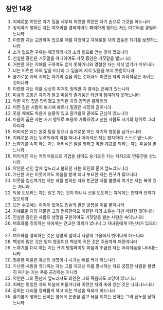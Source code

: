 ## 잠언 14장

1. 지혜로운 여인은 자기 집을 세우되 미련한 여인은 자기 손으로 그것을 허느니라
2. 정직하게 행하는 자는 여호와를 경외하여도 패역하게 행하는 자는 여호와를 경멸하느니라
3. 미련한 자는 교만하여 입으로 매를 자청하고 지혜로운 자의 입술은 자기를 보전하느니라
4. 소가 없으면 구유는 깨끗하려니와 소의 힘으로 얻는 것이 많으니라
5. 신실한 증인은 거짓말을 아니하여도 거짓 증인은 거짓말을 뱉느니라
6. 거만한 자는 지혜를 구하여도 얻지 못하거니와 명철한 자는 지식 얻기가 쉬우니라
7. 너는 미련한 자의 앞을 떠나라 그 입술에 지식 있음을 보지 못함이니라
8. 슬기로운 자의 지혜는 자기의 길을 아는 것이라도 미련한 자의 어리석음은 속이는 것이니라
9. 미련한 자는 죄를 심상히 여겨도 정직한 자 중에는 은혜가 있느니라
10. 마음의 고통은 자기가 알고 마음의 즐거움은 타인이 참여하지 못하느니라
11. 악한 자의 집은 망하겠고 정직한 자의 장막은 흥하리라
12. 어떤 길은 사람이 보기에 바르나 필경은 사망의 길이니라
13. 웃을 때에도 마음에 슬픔이 있고 즐거움의 끝에도 근심이 있느니라
14. 마음이 굽은 자는 자기 행위로 보응이 가득하겠고 선한 사람도 자기의 행위로 그러하리라
15. 어리석은 자는 온갖 말을 믿으나 슬기로운 자는 자기의 행동을 삼가느니라
16. 지혜로운 자는 두려워하여 악을 떠나나 어리석은 자는 방자하여 스스로 믿느니라
17. 노하기를 속히 하는 자는 어리석은 일을 행하고 악한 계교를 꾀하는 자는 미움을 받느니라
18. 어리석은 자는 어리석음으로 기업을 삼아도 슬기로운 자는 지식으로 면류관을 삼느니라
19. 악인은 선인 앞에 엎드리고 불의한 자는 의인의 문에 엎드리느니라
20. 가난한 자는 이웃에게도 미움을 받게 되나 부요한 자는 친구가 많으니라
21. 이웃을 업신여기는 자는 죄를 범하는 자요 빈곤한 자를 불쌍히 여기는 자는 복이 있는 자니라
22. 악을 도모하는 자는 잘못 가는 것이 아니냐 선을 도모하는 자에게는 인자와 진리가 있으리라
23. 모든 수고에는 이익이 있어도 입술의 말은 궁핍을 이룰 뿐이니라
24. 지혜로운 자의 재물은 그의 면류관이요 미련한 자의 소유는 다만 미련한 것이니라
25. 진실한 증인은 사람의 생명을 구원하여도 거짓말을 뱉는 사람은 속이느니라
26. 여호와를 경외하는 자에게는 견고한 의뢰가 있나니 그 자녀들에게 피난처가 있으리라
27. 여호와를 경외하는 것은 생명의 샘이니 사망의 그물에서 벗어나게 하느니라
28. 백성이 많은 것은 왕의 영광이요 백성이 적은 것은 주권자의 패망이니라
29. 노하기를 더디 하는 자는 크게 명철하여도 마음이 조급한 자는 어리석음을 나타내느니라
30. 평온한 마음은 육신의 생명이나 시기는 뼈를 썩게 하느니라
31. 가난한 사람을 학대하는 자는 그를 지으신 이를 멸시하는 자요 궁핍한 사람을 불쌍히 여기는 자는 주를 공경하는 자니라
32. 악인은 그의 환난에 엎드러져도 의인은 그의 죽음에도 소망이 있느니라
33. 지혜는 명철한 자의 마음에 머물거니와 미련한 자의 속에 있는 것은 나타나느니라
34. 공의는 나라를 영화롭게 하고 죄는 백성을 욕되게 하느니라
35. 슬기롭게 행하는 신하는 왕에게 은총을 입고 욕을 끼치는 신하는 그의 진노를 당하느니라